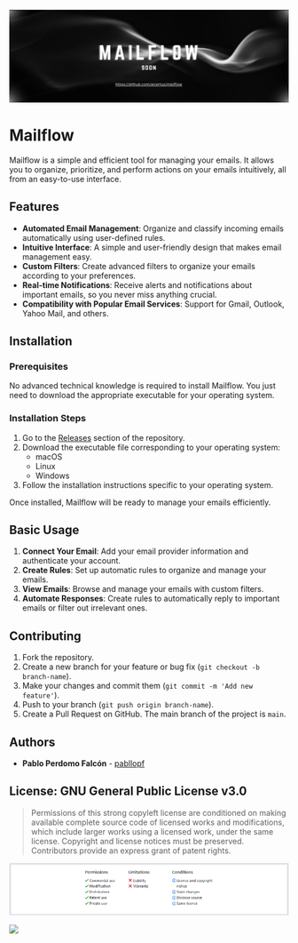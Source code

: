 [![](https://raw.githubusercontent.com/aicertus/mailflow/refs/heads/main/docs/banner/banner.png)](https://github.com/aicertus/mailflow)

# Mailflow

Mailflow is a simple and efficient tool for managing your emails. It allows you to organize, prioritize, and perform actions on your emails intuitively, all from an easy-to-use interface.

## Features

- **Automated Email Management**: Organize and classify incoming emails automatically using user-defined rules.
- **Intuitive Interface**: A simple and user-friendly design that makes email management easy.
- **Custom Filters**: Create advanced filters to organize your emails according to your preferences.
- **Real-time Notifications**: Receive alerts and notifications about important emails, so you never miss anything crucial.
- **Compatibility with Popular Email Services**: Support for Gmail, Outlook, Yahoo Mail, and others.

## Installation

### Prerequisites

No advanced technical knowledge is required to install Mailflow. You just need to download the appropriate executable for your operating system.

### Installation Steps

1. Go to the [Releases](https://github.com/aicertus/mailflow/releases) section of the repository.
2. Download the executable file corresponding to your operating system:
   - macOS
   - Linux
   - Windows
3. Follow the installation instructions specific to your operating system.

Once installed, Mailflow will be ready to manage your emails efficiently.

## Basic Usage

1. **Connect Your Email**: Add your email provider information and authenticate your account.
2. **Create Rules**: Set up automatic rules to organize and manage your emails.
3. **View Emails**: Browse and manage your emails with custom filters.
4. **Automate Responses**: Create rules to automatically reply to important emails or filter out irrelevant ones.

## Contributing

1. Fork the repository.
2. Create a new branch for your feature or bug fix (`git checkout -b branch-name`).
3. Make your changes and commit them (`git commit -m 'Add new feature'`).
4. Push to your branch (`git push origin branch-name`).
5. Create a Pull Request on GitHub. The main branch of the project is `main`.

## Authors

- **Pablo Perdomo Falcón** - [pabllopf](https://github.com/pabllopf)

## License: GNU General Public License v3.0

> Permissions of this strong copyleft license are conditioned on making available complete source code of licensed works and modifications, which include larger works using a licensed work, under the same license. Copyright and license notices must be preserved. Contributors provide an express grant of patent rights.

[![License](https://raw.githubusercontent.com/aicertus/mailflow/master/docs/license/License.png)](https://github.com/aicertus/mailflow/blob/master/LICENSE)

[![](https://img.shields.io/badge/Read%20More--blue)](https://github.com/aicertus/mailflow/blob/main/license.md)
